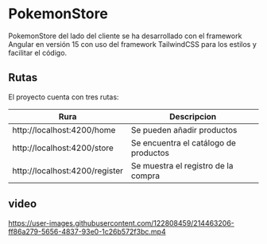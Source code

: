 # PokemonStore
PokemonStore del lado del cliente se ha desarrollado con el framework Angular en versión 15 con uso del framework TailwindCSS para los estilos y facilitar el código.

## Rutas
El proyecto cuenta con tres rutas:

| Rura                               |  Descripcion                         |
| -----------------------------------|--------------------------------------|
| http://localhost:4200/home         | Se pueden añadir productos           |
| http://localhost:4200/store        | Se encuentra el catálogo de productos|
| http://localhost:4200/register     |Se muestra el registro de la compra   |

## video
https://user-images.githubusercontent.com/122808459/214463206-ff86a279-5656-4837-93e0-1c26b572f3bc.mp4
